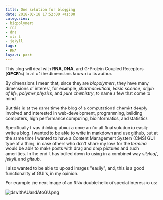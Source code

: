 ```yaml
---
title: One solution for blogging
date: 2018-02-18 17:52:00 +01:00
categories:
- biopolymers
- rna
- dna
- start
- jekyll
tags:
- RNA
layout: post
---
```


This blog will deal with **RNA**, **DNA**, and G-Protein Coupled Receptors (**GPCR's**) in all of the dimensions known to its author.

By dimensions I mean that, since they are *biopolymers*, they have many dimensions of interest, for example, *pharmaceutical*, *basic science*, *origin of life*, *polymer physics*, and *pure chemistry*, to name a few that come to mind.

But this is at the same time the blog of a computational chemist deeply involved and interested in web-development, programming, building computers, high performance computing, bioinformatics, and statistics.

Specifically I was thinking about a once an for all final solution to easily write a blog. I wanted to be able to write in markdown and use github, but at the same time I wanted to have a Content Management System (CMS) GUI type of a thing, in case others who don't share my love for the *terminal* would be able to make posts with drag and drop pictures and such amenities. In the end it has boiled down to using in a combined way *siteleaf*, *jekyll*, and *github*.

I also wanted to be able to upload images "easily", and, this is a good functionality of GUI's, in my opinion.

For example the next image of an RNA double helix of special interest to us:

![dswithAUandAtoGU.png](/uploads/dswithAUandAtoGU.png)
